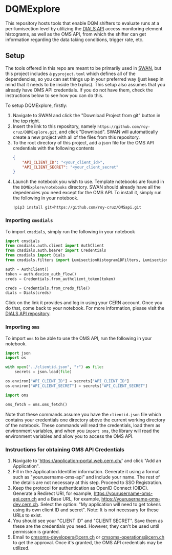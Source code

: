 # DQMExplore

This repository hosts tools that enable DQM shifters to evaluate runs at a per-lumisection level by utilizing the [DIALS API](https://github.com/cms-DQM/dials-py) access monitoring element histograms, as well as the OMS API, from which the shifter can get information regarding the data taking conditions, trigger rate, etc.

## Setup

The tools offered in this repo are meant to be primarily used in [SWAN](https://swan.web.cern.ch/swan/), but this project includes a `pyproject.toml` which defines all of the dependencies, so you can set things up in your preferred way (just keep in mind that it needs to be inside the lxplus). This setup also assumes that you already have OMS API credentials. If you do not have them, check the instructions below to see how you can do this.

To setup DQMExplore, firstly:
1. Navigate to SWAN and click the "Download Project from git" button in the top right.
2. Insert the link to this repository, namely `https://github.com/roy-cruz/DQMExplore.git`, and click "Download". SWAN will automatically create a new project with all of the files from this repository.
3. To the root directory of this project, add a json file for the OMS API credentials with the following contents
    ```json
    {
        "API_CLIENT_ID": "<your_client_id>",
        "API_CLIENT_SECRET": "<your_client_secret"
    }
    ```
4. Launch the notebook you wish to use. Template notebooks are found in the `DQMExplore/notebooks` directory. SWAN should already have all the depedencies you need except for the OMS API. To install it, simply run the following in your notebook.
    ```
    !pip3 install git+https://github.com/roy-cruz/OMSapi.git
    ```

### Importing `cmsdials` 

To import `cmsdials`, simply run the following in your notebook

```python
import cmsdials
from cmsdials.auth.client import AuthClient
from cmsdials.auth.bearer import Credentials
from cmsdials import Dials
from cmsdials.filters import LumisectionHistogram1DFilters, LumisectionHistogram2DFilters

auth = AuthClient()
token = auth.device_auth_flow()
creds = Credentials.from_authclient_token(token)

creds = Credentials.from_creds_file()
dials = Dials(creds)
```

Click on the link it provides and log in using your CERN account. Once you do that, come back to your notebook. For more information, please visit the [DIALS API repository](https://github.com/cms-DQM/dials-py).

### Importing `oms`

To import `oms` to be able to use the OMS API, run the following in your notebook.

```python
import json
import os

with open("../clientid.json", "r") as file:
    secrets = json.load(file)

os.environ["API_CLIENT_ID"] = secrets["API_CLIENT_ID"]
os.environ["API_CLIENT_SECRET"] = secrets["API_CLIENT_SECRET"]

import oms

oms_fetch = oms.oms_fetch()
```

Note that these commands assume you have the `clientid.json` file which contains your credentials one directory above the current working directory of the notebook. These commands will read the credentials, load them as environment variables, and when you `import oms`, the library will read the environment variables and allow you to access the OMS API.

### Instructions for obtaining OMS API Credentials

1. Navigate to 'https://application-portal.web.cern.ch/' and click "Add an Application".
2. Fill in the Application Identifier information. Generate it using a format such as "yourusername-oms-api" and include your name. The rest of the details are not necessary at this step. Proceed to SSO Registration.
3. Keep the protocol for authentication as OpenID Connect (OIDC). Generate a Redirect URI, for example, https://yourusername-oms-api.cern.ch and a Base URL, for example, https://yourusername-oms-dev.cern.ch. Select the option: "My application will need to get tokens using its own client ID and secret".
Note: It is not necessary for these URLs to exist. 
4. You should see your "CLIENT ID" and "CLIENT SECRET". Save them as these are the credentials you need. However, they can't be used until permission is granted.
5. Email to cmsoms-developers@cern.ch or cmsoms-operations@cern.ch to get the approval. Once it's granted, the OMS API credentials may be utilized. 
